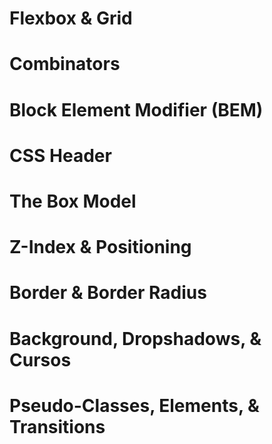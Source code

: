 # Flexbox & Grid

# Combinators

# Block Element Modifier (BEM)

# CSS Header

# The Box Model

# Z-Index & Positioning

# Border & Border Radius

# Background, Dropshadows, & Cursos

# Pseudo-Classes, Elements, & Transitions